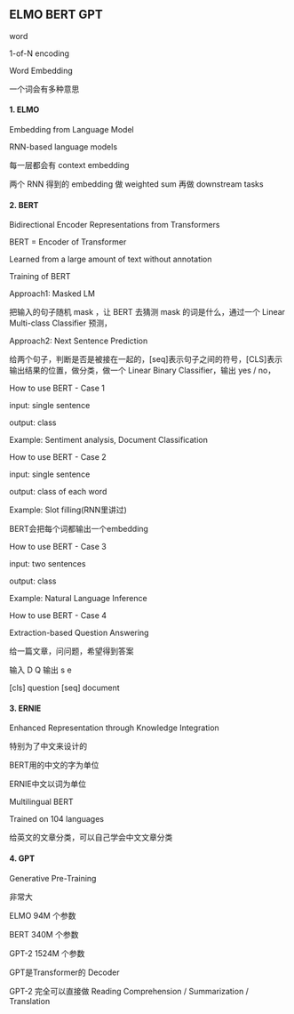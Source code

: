 ## ELMO BERT GPT

word

1-of-N encoding

Word Embedding

一个词会有多种意思

#### 1. ELMO

Embedding from Language Model

RNN-based language models

每一层都会有 context embedding

两个 RNN 得到的 embedding 做 weighted sum 再做 downstream tasks



#### 2. BERT

Bidirectional Encoder Representations from Transformers

BERT = Encoder of Transformer

Learned from a large amount of text without annotation



Training of BERT

Approach1: Masked LM

把输入的句子随机 mask ，让 BERT 去猜测 mask 的词是什么，通过一个 Linear Multi-class Classifier 预测，

Approach2: Next Sentence Prediction

给两个句子，判断是否是被接在一起的，[seq]表示句子之间的符号，[CLS]表示输出结果的位置，做分类，做一个 Linear Binary Classifier，输出 yes / no，



How to use BERT - Case 1

input: single sentence

output: class

Example: Sentiment analysis, Document Classification



How to use BERT - Case 2

input: single sentence

output: class of each word

Example: Slot filling(RNN里讲过)

BERT会把每个词都输出一个embedding



How to use BERT - Case 3

input: two sentences

output: class

Example: Natural Language Inference



How to use BERT - Case 4

Extraction-based Question Answering

给一篇文章，问问题，希望得到答案

输入 D Q 输出 s e

[cls] question [seq] document



#### 3. ERNIE

Enhanced Representation through Knowledge Integration

特别为了中文来设计的

BERT用的中文的字为单位

ERNIE中文以词为单位



Multilingual BERT

Trained on 104 languages

给英文的文章分类，可以自己学会中文文章分类



#### 4. GPT

Generative Pre-Training

非常大

ELMO 94M 个参数

BERT 340M 个参数

GPT-2 1524M 个参数

GPT是Transformer的 Decoder

GPT-2 完全可以直接做 Reading Comprehension / Summarization / Translation